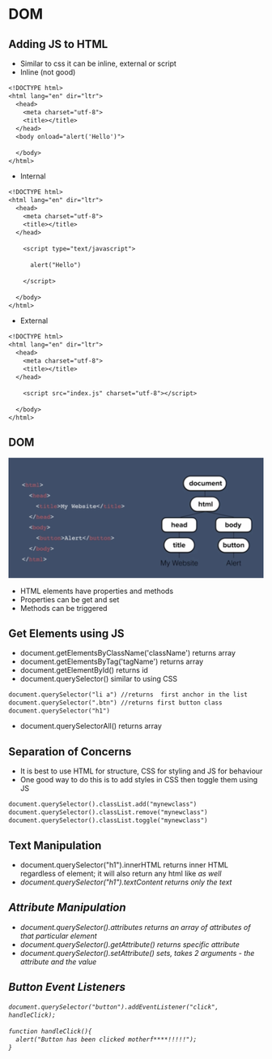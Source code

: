 # DOM

## Adding JS to HTML
- Similar to css it can be inline, external or script
- Inline (not good)

```
<!DOCTYPE html>
<html lang="en" dir="ltr">
  <head>
    <meta charset="utf-8">
    <title></title>
  </head>
  <body onload="alert('Hello')">

  </body>
</html>
```

- Internal

```
<!DOCTYPE html>
<html lang="en" dir="ltr">
  <head>
    <meta charset="utf-8">
    <title></title>
  </head>

    <script type="text/javascript">

      alert("Hello")

    </script>

  </body>
</html>
```

- External

```
<!DOCTYPE html>
<html lang="en" dir="ltr">
  <head>
    <meta charset="utf-8">
    <title></title>
  </head>

    <script src="index.js" charset="utf-8"></script>

  </body>
</html>
```

## DOM

![](../readme_images/dom.png)

- HTML elements have properties and methods
- Properties can be get and set
- Methods can be triggered

## Get Elements using JS
- document.getElementsByClassName('className') returns array
- document.getElementsByTag('tagName') returns array
- document.getElementById() returns id
- document.querySelector() similar to using CSS

```
document.querySelector("li a") //returns  first anchor in the list
document.querySelector(".btn") //returns first button class
document.querySelector("h1")
```

- document.querySelectorAll() returns array


## Separation of Concerns
- It is best to use HTML for structure, CSS for styling and JS for behaviour
- One good way to do this is to add styles in CSS then toggle them using JS

```
document.querySelector().classList.add("mynewclass")
document.querySelector().classList.remove("mynewclass")
document.querySelector().classList.toggle("mynewclass")
```

## Text Manipulation
- document.querySelector("h1").innerHTML returns inner HTML regardless of element; it will also return any html like <em> as well
- document.querySelector("h1").textContent returns only the text

## Attribute Manipulation
- document.querySelector().attributes returns an array of attributes of that particular element
- document.querySelector().getAttribute() returns specific attribute
- document.querySelector().setAttribute() sets, takes 2 arguments - the attribute and the value


## Button Event Listeners

```
document.querySelector("button").addEventListener("click", handleClick);

function handleClick(){
  alert("Button has been clicked motherf****!!!!!");
}
```
